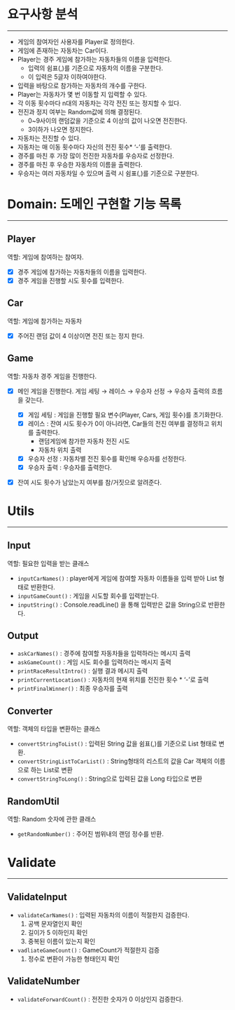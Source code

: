 # 요구사항 분석

---

- 게임의 참여자인 사용자를 Player로 정의한다.
- 게임에 존재하는 자동차는 Car이다.
- Player는 경주 게임에 참가하는 자동차들의 이름을 입력한다.
    - 입력의 쉼표(,)를 기준으로 자동차의 이름을 구분한다.
    - 이 입력은 5글자 이하여야한다.
- 입력을 바탕으로 참가하는 자동차의 개수를 구한다.
- Player는 자동차가 몇 번 이동할 지 입력할 수 있다.
- 각 이동 횟수마다 n대의 자동차는 각각 전진 또는 정지할 수 있다.
- 전진과 정지 여부는 Random값에 의해 결정된다.
    - 0~9사이의 랜덤값을 기준으로 4 이상의 값이 나오면 전진한다.
    - 3이하가 나오면 정지한다.
- 자동차는 전진할 수 있다.
- 자동차는 매 이동 횟수마다 자신의 전진 횟수* ‘-’를 출력한다.
- 경주를 마친 후 가장 많이 전진한 자동차를 우승자로 선정한다.
- 경주를 마친 후 우승한 자동차의 이름을 출력한다.
- 우승자는 여러 자동차일 수 있으며 출력 시 쉼표(,)를 기준으로 구분한다.

# Domain: 도메인 구현할 기능 목록

---

## Player

역할: 게임에 참여하는 참여자.

- [x] 경주 게임에 참가하는 자동차들의 이름을 입력한다.
- [x] 경주 게임을 진행할 시도 횟수를 입력한다.

## Car

역할: 게임에 참가하는 자동차

- [x] 주어진 랜덤 값이 4 이상이면 전진 또는 정지 한다.

## Game

역할: 자동차 경주 게임을 진행한다.

- [x] 메인 게임을 진행한다. 게임 세팅 → 레이스 → 우승자 선정 → 우승자 출력의 흐름을 갖는다.
    - [x] 게임 세팅 : 게임을 진행할 필요 변수(Player, Cars, 게임 횟수)를 초기화한다.
    - [x] 레이스 : 잔여 시도 횟수가 0이 아니라면, Car들의 전진 여부를 결정하고 위치를 출력한다.
      - 랜덤게임에 참가한 자동차 전진 시도
      - 자동차 위치 출력
    - [x] 우승자 선정 : 자동차별 전진 횟수를 확인해 우승자를 선정한다.
    - [x] 우승자 출력 : 우승자를 출력한다.
- [x] 잔여 시도 횟수가 남았는지 여부를 참/거짓으로 알려준다.


# Utils

---

## Input

역할: 필요한 입력을 받는 클래스

- `inputCarNames()` : player에게 게임에 참여할 자동차 이름들을 입력 받아 List<String> 형태로 반환한다.
- `inputGameCount()` : 게임을 시도할 회수를 입력받는다.
- `inputString()` : Console.readLine() 을 통해 입력받은 값을 String으로 반환한다.

## Output

- `askCarNames()` : 경주에 참여할 자동차들을 입력하라는 메시지 출력
- `askGameCount()` : 게임 시도 회수를 입력하라는 메시지 출력
- `printRaceResultIntro()` : 실행 결과 메시지 출력
- `printCurrentLocation()` : 자동차의 현재 위치를 전진한 횟수 * ‘-’로 출력
- `printFinalWinner()` : 최종 우승자를 출력
## Converter

역할: 객체의 타입을 변환하는 클래스

- `convertStringToList()` : 입력된 String 값을 쉼표(,)를 기준으로 List<String> 형태로 변환.
- `convertStringListToCarList()` : String형태의 리스트의 값을 Car 객체의 이름으로 하는 List<Car>로 변환
- `convertStringToLong()` : String으로 입력된 값을 Long 타입으로 변환

## RandomUtil

역할: Random 숫자에 관한 클래스

- `getRandomNumber()` : 주어진 범위내의 랜덤 정수를 반환.

# Validate

---

## ValidateInput

- `validateCarNames()` : 입력된 자동차의 이름이 적절한지 검증한다.
    1. 공백 문자열인지 확인
    2. 길이가 5 이하인지 확인
    3. 중복된 이름이 있는지 확인
- `vadliateGameCount()` : GameCount가 적절한지 검증
    1. 정수로 변환이 가능한 형태인지 확인

## ValidateNumber

- `validateForwardCount()` : 전진한 숫자가 0 이상인지 검증한다.
